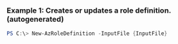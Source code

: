 ### Example 1: Creates or updates a role definition. (autogenerated)
```powershell
PS C:\> New-AzRoleDefinition -InputFile {InputFile}
```


